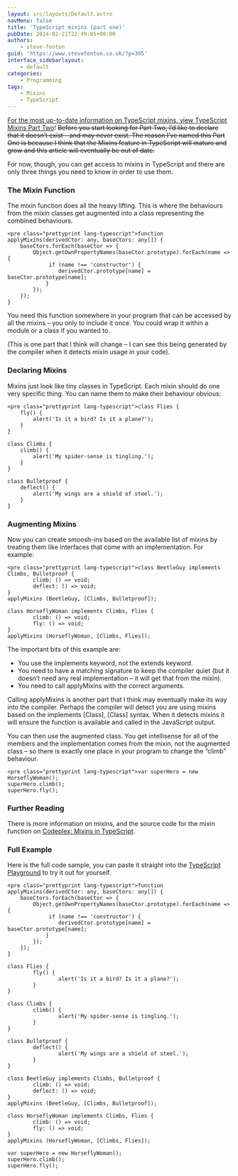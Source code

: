 ```yaml
---
layout: src/layouts/Default.astro
navMenu: false
title: 'TypeScript mixins (part one)'
pubDate: 2014-02-21T22:49:05+00:00
authors:
    - steve-fenton
guid: 'https://www.stevefenton.co.uk/?p=395'
interface_sidebarlayout:
    - default
categories:
    - Programming
tags:
    - Mixins
    - TypeScript
---
```


[For the most up-to-date information on TypeScript mixins, view TypeScript Mixins Part Two](/2017/08/typescript-mixins-part-two/)! <del>Before you start looking for Part Two, I’d like to declare that it doesn’t exist – and may never exist. The reason I’ve named this Part One is because I think that the Mixins feature in TypeScript will mature and grow and this article will eventually be out of date.</del>

For now, though, you can get access to mixins in TypeScript and there are only three things you need to know in order to use them.

### The Mixin Function

The mixin function does all the heavy lifting. This is where the behaviours from the mixin classes get augmented into a class representing the combined behaviours.

```
<pre class="prettyprint lang-typescript">function applyMixins(derivedCtor: any, baseCtors: any[]) {
    baseCtors.forEach(baseCtor => {
        Object.getOwnPropertyNames(baseCtor.prototype).forEach(name => {
             if (name !== 'constructor') {
                derivedCtor.prototype[name] = baseCtor.prototype[name];
            }
        });
    });
}
```
You need this function somewhere in your program that can be accessed by all the mixins – you only to include it once. You could wrap it within a module or a class if you wanted to.

(This is one part that I think will change – I can see this being generated by the compiler when it detects mixin usage in your code).

### Declaring Mixins

Mixins just look like tiny classes in TypeScript. Each mixin should do one very specific thing. You can name them to make their behaviour obvious:

```
<pre class="prettyprint lang-typescript">class Flies {
    fly() {
        alert('Is it a bird? Is it a plane?');
    }
}

class Climbs {
    climb() {
        alert('My spider-sense is tingling.');
    }
}

class Bulletproof {
    deflect() {
        alert('My wings are a shield of steel.');
    }
}
```
### Augmenting Mixins

Now you can create smoosh-ins based on the available list of mixins by treating them like interfaces that come with an implementation. For example:

```
<pre class="prettyprint lang-typescript">class BeetleGuy implements Climbs, Bulletproof {
        climb: () => void;
        deflect: () => void;
}
applyMixins (BeetleGuy, [Climbs, Bulletproof]);

class HorseflyWoman implements Climbs, Flies {
        climb: () => void;
        fly: () => void;
}
applyMixins (HorseflyWoman, [Climbs, Flies]);
```
The important bits of this example are:

- You use the implements keyword, not the extends keyword.
- You need to have a matching signature to keep the compiler quiet (but it doesn’t need any real implementation – it will get that from the mixin).
- You need to call applyMixins with the correct arguments.

Calling applyMixins is another part that I think may eventually make its way into the compiler. Perhaps the compiler will detect you are using mixins based on the implements \[Class\], \[Class\] syntax. When it detects mixins it will ensure the function is available and called in the JavaScript output.

You can then use the augmented class. You get intellisense for all of the members and the implementation comes from the mixin, not the augmented class – so there is exactly one place in your program to change the “climb” behaviour.

```
<pre class="prettyprint lang-typescript">var superHero = new HorseflyWoman();
superHero.climb();
superHero.fly();
```
### Further Reading

There is more information on mixins, and the source code for the mixin function on [Codeplex: Mixins in TypeScript](https://typescript.codeplex.com/wikipage?title=Mixins%20in%20TypeScript).

### Full Example

Here is the full code sample, you can paste it straight into the [TypeScript Playground](http://www.typescriptlang.org/Playground/) to try it out for yourself.

```
<pre class="prettyprint lang-typescript">function applyMixins(derivedCtor: any, baseCtors: any[]) {
    baseCtors.forEach(baseCtor => {
        Object.getOwnPropertyNames(baseCtor.prototype).forEach(name => {
             if (name !== 'constructor') {
                derivedCtor.prototype[name] = baseCtor.prototype[name];
            }
        });
    });
}

class Flies {
        fly() {
                alert('Is it a bird? Is it a plane?');
        }
}

class Climbs {
        climb() {
                alert('My spider-sense is tingling.');
        }
}

class Bulletproof {
        deflect() {
                alert('My wings are a shield of steel.');
        }
}

class BeetleGuy implements Climbs, Bulletproof {
        climb: () => void;
        deflect: () => void;
}
applyMixins (BeetleGuy, [Climbs, Bulletproof]);

class HorseflyWoman implements Climbs, Flies {
        climb: () => void;
        fly: () => void;
}
applyMixins (HorseflyWoman, [Climbs, Flies]);

var superHero = new HorseflyWoman();
superHero.climb();
superHero.fly();
```